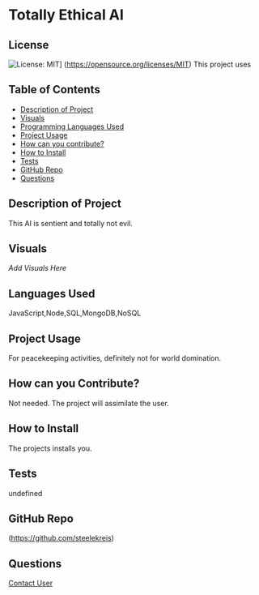 # Totally Ethical AI
  ## License
  ![License: MIT](https://img.shields.io/badge/License-MIT-yellow.svg)]
  (https://opensource.org/licenses/MIT)
  This project uses 
  ## Table of Contents
  - [Description of Project](#projectDescription)
  - [Visuals](#projectVisuals)
  - [Programming Languages Used](#projectScripts)
  - [Project Usage](#projectUsage)
  - [How can you contribute?](#projectContribution)
  - [How to Install](#projectInstallation)
  - [Tests](#projectTests)
  - [GitHub Repo](#githubUser)
  - [Questions](#projectQuestions)
  ## Description of Project
  This AI is sentient and totally not evil.
  ## Visuals
  *Add Visuals Here*
  ## Languages Used
  JavaScript,Node,SQL,MongoDB,NoSQL
  ## Project Usage
  For peacekeeping activities, definitely not for world domination.
  ## How can you Contribute?
  Not needed. The project will assimilate the user.
  ## How to Install
  The projects installs you.
  ## Tests
  undefined
  ## GitHub Repo
  (https://github.com/steelekreis)
  ## Questions
  [Contact User](mailto:terminater@gmail.com)
